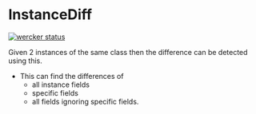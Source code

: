 # InstanceDiff

[![wercker status](https://app.wercker.com/status/baba54183fe4a24886de628c7997b32b/m/master "wercker status")](https://app.wercker.com/project/byKey/baba54183fe4a24886de628c7997b32b)

Given 2 instances of the same class then the difference can be detected using this.
- This can find the differences of 
  - all instance fields
  - specific fields
  - all fields ignoring specific fields.
